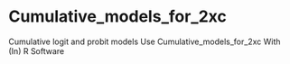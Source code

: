 # Cumulative_models_for_2xc
Cumulative logit and probit models Use Cumulative_models_for_2xc With (In) R Software
